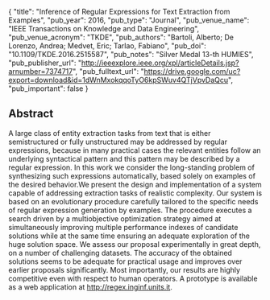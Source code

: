 {
  "title": "Inference of Regular Expressions for Text Extraction from Examples",
  "pub_year": 2016,
  "pub_type": "Journal",
  "pub_venue_name": "IEEE Transactions on Knowledge and Data Engineering",
  "pub_venue_acronym": "TKDE",
  "pub_authors": "Bartoli, Alberto; De Lorenzo, Andrea; Medvet, Eric; Tarlao, Fabiano",
  "pub_doi": "10.1109/TKDE.2016.2515587",
  "pub_notes": "Silver Medal 13-th HUMIES",
  "pub_publisher_url": "http://ieeexplore.ieee.org/xpl/articleDetails.jsp?arnumber=7374717",
  "pub_fulltext_url": "https://drive.google.com/uc?export=download&id=1dWnMxokqqoTyO6kpSWuv4QTjVpvDaQcu",
  "pub_important": false
}

## Abstract
A large class of entity extraction tasks from text that is either semistructured or fully unstructured may be addressed by regular expressions, because in many practical cases the relevant entities follow an underlying syntactical pattern and this pattern may be described by a regular expression. In this work we consider the long-standing problem of synthesizing such expressions automatically, based solely on examples of the desired behavior.We present the design and implementation of a system capable of addressing extraction tasks of realistic complexity. Our system is based on an evolutionary procedure carefully tailored to the specific needs of regular expression generation by examples. The procedure executes a search driven by a multiobjective optimization strategy aimed at simultaneously improving multiple performance indexes of candidate solutions while at the same time ensuring an adequate exploration of the huge solution space. We assess our proposal experimentally in great depth, on a number of challenging datasets. The accuracy of the obtained solutions seems to be adequate for practical usage and improves over earlier proposals significantly. Most importantly, our results are highly competitive even with respect to human operators. A prototype is available as a web application at http://regex.inginf.units.it.

